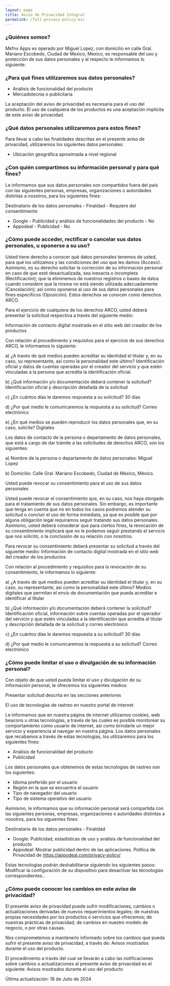 ```yaml
---
layout: page
title: Aviso de Privacidad Integral
permalink: /full-privacy-policy-es/
---
```


### ¿Quiénes somos?
Mkfnx Apps es operado por Miguel Lopez, con domicilio en calle Gral. Mariano Escobedo, Ciudad de Mexico, Mexico, es responsable del uso y protección de sus datos personales y al respecto le informamos lo siguiente:
 
### ¿Para qué fines utilizaremos sus datos personales?
* Análisis de funcionalidad del producto
* Mercadotecnia o publicitaria

La aceptación del aviso de privacidad es necesaria para el uso del producto. El uso de cualquiera de los productos es una aceptación implícita de este aviso de privacidad.
 
### ¿Qué datos personales utilizaremos para estos fines?
 Para llevar a cabo las finalidades descritas en el presente aviso de privacidad, utilizaremos los siguientes datos personales: 
* Ubicación geográfica aproximada a nivel regional

### ¿Con quién compartimos su información personal y para qué fines?
 Le informamos que sus datos personales son compartidos fuera del país con las siguientes personas, empresas, organizaciones o autoridades distintas a nosotros, para los siguientes fines:
 
Destinatario de los datos personales - Finalidad - Requiere del consentimiento
* Google - Publicidad y análisis de funcionalidades del producto - No
* Appodeal - Publicidad - No

### ¿Cómo puede acceder, rectificar o cancelar sus datos personales, u oponerse a su uso?
 Usted tiene derecho a conocer qué datos personales tenemos de usted, para qué los utilizamos y las condiciones del uso que les damos (Acceso). Asimismo, es su derecho solicitar la corrección de su información personal en caso de que esté desactualizada, sea inexacta o incompleta (Rectificación); que la eliminemos de nuestros registros o bases de datos cuando considere que la misma no está siendo utilizada adecuadamente (Cancelación); así como oponerse al uso de sus datos personales para fines específicos (Oposición). Estos derechos se conocen como derechos ARCO.
 
Para el ejercicio de cualquiera de los derechos ARCO, usted deberá presentar la solicitud respectiva a través del siguiente medio: 

Información de contacto digital mostrada en el sitio web del creador de los productos
 
Con relación al procedimiento y requisitos para el ejercicio de sus derechos ARCO, le informamos lo siguiente:

a) ¿A través de qué medios pueden acreditar su identidad el titular y, en su caso, su representante, así como la personalidad este último?
Identificación oficial y datos de cuentas operadas por el creador del servicio y que estén vinculadas a la persona que acredita la identificación oficial.
 
b) ¿Qué información y/o documentación deberá contener la solicitud?
Identificación oficial y descripción detallada de la solicitud
 
c) ¿En cuántos días le daremos respuesta a su solicitud?
30 días
 
d) ¿Por qué medio le comunicaremos la respuesta a su solicitud?
Correo electrónico
 
e) ¿En qué medios se pueden reproducir los datos personales que, en su caso, solicite?
Digitales
 
Los datos de contacto de la persona o departamento de datos personales, que está a cargo de dar trámite a las solicitudes de derechos ARCO, son los siguientes: 
 
a) Nombre de la persona o departamento de datos personales: Miguel Lopez

b) Domicilio: Calle Gral. Mariano Escobedo, Ciudad de México, México.

Usted puede revocar su consentimiento para el uso de sus datos personales

Usted puede revocar el consentimiento que, en su caso, nos haya otorgado para el tratamiento de sus datos personales. Sin embargo, es importante que tenga en cuenta que no en todos los casos podremos atender su solicitud o concluir el uso de forma inmediata, ya que es posible que por alguna obligación legal requiramos seguir tratando sus datos personales. Asimismo, usted deberá considerar que para ciertos fines, la revocación de su consentimiento implicará que no le podamos seguir prestando el servicio que nos solicitó, o la conclusión de su relación con nosotros.

Para revocar su consentimiento deberá presentar su solicitud a través del siguiente medio:  Información de contacto digital mostrada en el sitio web del creador de los productos

Con relación al procedimiento y requisitos para la revocación de su consentimiento, le informamos lo siguiente: 

a) ¿A través de qué medios pueden acreditar su identidad el titular y, en su caso, su representante, así como la personalidad este último?
Medios digitales que permitan el envío de documentación que pueda acreditar e identificar al titular

b) ¿Qué información y/o documentación deberá contener la solicitud?
Identificación oficial, información sobre cuentas operadas por el operador del servicio y que estén vinculadas a la identificación que acredita al titular y descripción detallada de la solicitud y correo electrónico

c) ¿En cuántos días le daremos respuesta a su solicitud?
30 días

d) ¿Por qué medio le comunicaremos la respuesta a su solicitud?
Correo electrónico

### ¿Cómo puede limitar el uso o divulgación de su información personal?
Con objeto de que usted pueda limitar el uso y divulgación de su información personal, le ofrecemos los siguientes medios:

Presentar solicitud descrita en las secciones anteriores

El uso de tecnologías de rastreo en nuestro portal de internet

Le informamos que en nuestra página de internet utilizamos cookies, web beacons u otras tecnologías, a través de las cuales es posible monitorear su comportamiento como usuario de internet, así como brindarle un mejor servicio y experiencia al navegar en nuestra página. Los datos personales que recabamos a través de estas tecnologías, los utilizaremos para los siguientes fines:

* Análisis de funcionalidad del producto 
* Publicidad 

Los datos personales que obtenemos de estas tecnologías de rastreo son los siguientes:

* Idioma preferido por el usuario 
* Región en la que se encuentra el usuario 
* Tipo de navegador del usuario
* Tipo de sistema operativo del usuario 

Asimismo, le informamos que su información personal será compartida con las siguientes personas, empresas, organizaciones o autoridades distintas a nosotros, para los siguientes fines:

Destinatario de los datos personales	-	Finalidad
* Google:	Publicidad, estadísticas de uso y análisis de funcionalidad del producto
* Appodeal: Mostrar publicidad dentro de las aplicaciones. Política de Privacidad de https://appodeal.com/privacy-policy/

Estas tecnologías podrán deshabilitarse siguiendo los siguientes pasos: Modificar la configuración de su dispositivo para desactivar las tecnologías correspondientes..

### ¿Cómo puede conocer los cambios en este aviso de privacidad? 
El presente aviso de privacidad puede sufrir modificaciones, cambios o actualizaciones derivadas de nuevos requerimientos legales; de nuestras propias necesidades por los productos o servicios que ofrecemos; de nuestras prácticas de privacidad; de cambios en nuestro modelo de negocio, o por otras causas.

Nos comprometemos a mantenerlo informado sobre los cambios que pueda sufrir el presente aviso de privacidad, a través de: Avisos mostrados durante el uso del producto. 

El procedimiento a través del cual se llevarán a cabo las notificaciones sobre cambios o actualizaciones al presente aviso de privacidad es el siguiente: Avisos mostrados durante el uso del producto
 
Última actualización: 18 de Julio de 2024
